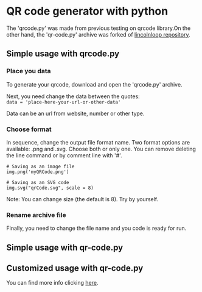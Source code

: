 # QR code generator with python

The 'qrcode.py' was made from previous testing on qrcode library.On the other hand, the 'qr-code.py' archive was forked of [lincolnloop repository](https://github.com/lincolnloop/python-qrcode).
 

## Simple usage with qrcode.py

### Place you data

To generate your qrcode, download and open the 'qrcode.py' archive. 

Next, you need change the data between the quotes:<br>
`data = 'place-here-your-url-or-other-data'`

Data can be an url from website, number or other type.

### Choose format

In sequence, change the output file format name.
Two format options are available: .png and .svg. Choose both or only one. You can remove deleting the line command or by comment line with '#'.

```
# Saving as an image file
img.png('myQRCode.png')

# Saving as an SVG code
img.svg("qrCode.svg", scale = 8)
```

Note: You can change size (the default is 8). Try by yourself.

### Rename archive file

Finally, you need to change the file name and you code is ready for run. 


## Simple usage with qr-code.py



## Customized usage with qr-code.py

You can find more info clicking [here](https://github.com/lincolnloop/python-qrcode).